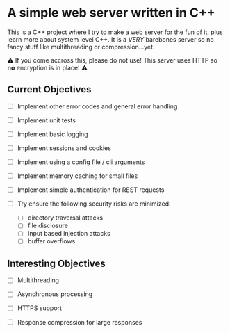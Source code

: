 # A simple web server written in C++

This is a C++ project where I try to make a web server for the fun of it, plus learn more about system level C++. It is a _VERY_ barebones server so no fancy stuff like multithreading or compression...yet.

⚠️ If you come accross this, please do not use! This server uses HTTP so **no** encryption is in place! ⚠️

## Current Objectives

- [ ] Implement other error codes and general error handling

- [ ] Implement unit tests

- [ ] Implement basic logging

- [ ] Implement sessions and cookies

- [ ] Implement using a config file / cli arguments

- [ ] Implement memory caching for small files

- [ ] Implement simple authentication for REST requests

- [ ] Try ensure the following security risks are minimized:
  - [ ] directory traversal attacks
  - [ ] file disclosure
  - [ ] input based injection attacks
  - [ ] buffer overflows

## Interesting Objectives

- [ ] Multithreading

- [ ] Asynchronous processing

- [ ] HTTPS support

- [ ] Response compression for large responses

